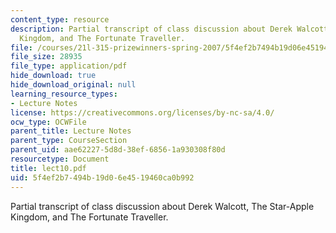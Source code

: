 ```yaml
---
content_type: resource
description: Partial transcript of class discussion about Derek Walcott, The Star-Apple
  Kingdom, and The Fortunate Traveller.
file: /courses/21l-315-prizewinners-spring-2007/5f4ef2b7494b19d06e4519460ca0b992_lect10.pdf
file_size: 28935
file_type: application/pdf
hide_download: true
hide_download_original: null
learning_resource_types:
- Lecture Notes
license: https://creativecommons.org/licenses/by-nc-sa/4.0/
ocw_type: OCWFile
parent_title: Lecture Notes
parent_type: CourseSection
parent_uid: aae62227-5d8d-38ef-6856-1a930308f80d
resourcetype: Document
title: lect10.pdf
uid: 5f4ef2b7-494b-19d0-6e45-19460ca0b992
---
```

Partial transcript of class discussion about Derek Walcott, The Star-Apple Kingdom, and The Fortunate Traveller.